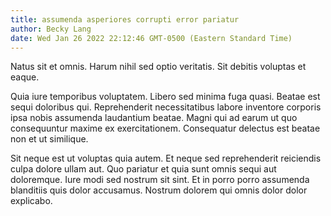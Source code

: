 ```yaml
---
title: assumenda asperiores corrupti error pariatur
author: Becky Lang
date: Wed Jan 26 2022 22:12:46 GMT-0500 (Eastern Standard Time)
---
```

Natus sit et omnis. Harum nihil sed optio veritatis. Sit debitis voluptas et eaque.

 Quia iure temporibus voluptatem. Libero sed minima fuga quasi. Beatae est sequi doloribus qui. Reprehenderit necessitatibus labore inventore corporis ipsa nobis assumenda laudantium beatae. Magni qui ad earum ut quo consequuntur maxime ex exercitationem. Consequatur delectus est beatae non et ut similique.

 Sit neque est ut voluptas quia autem. Et neque sed reprehenderit reiciendis culpa dolore ullam aut. Quo pariatur et quia sunt omnis sequi aut doloremque. Iure modi sed nostrum sit sint. Et in porro porro assumenda blanditiis quis dolor accusamus. Nostrum dolorem qui omnis dolor dolor explicabo.